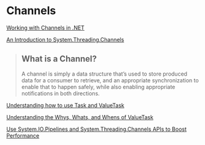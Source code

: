 ﻿# Channels

[Working with Channels in .NET](https://youtu.be/gT06qvQLtJ0)

[An Introduction to System.Threading.Channels](https://devblogs.microsoft.com/dotnet/an-introduction-to-system-threading-channels/)

> ## What is a Channel?
> 
> A channel is simply a data structure that’s used to store produced data for a consumer to retrieve, and an appropriate synchronization to enable that to happen safely, while also enabling appropriate notifications in both directions.

[Understanding how to use Task and ValueTask](https://www.youtube.com/watch?v=fj-LVS8hqIE)

[Understanding the Whys, Whats, and Whens of ValueTask](https://devblogs.microsoft.com/dotnet/understanding-the-whys-whats-and-whens-of-valuetask/)

[Use System.IO.Pipelines and System.Threading.Channels APIs to Boost Performance](https://itnext.io/use-system-io-pipelines-and-system-threading-channels-apis-to-boost-performance-832d7ab7c719)